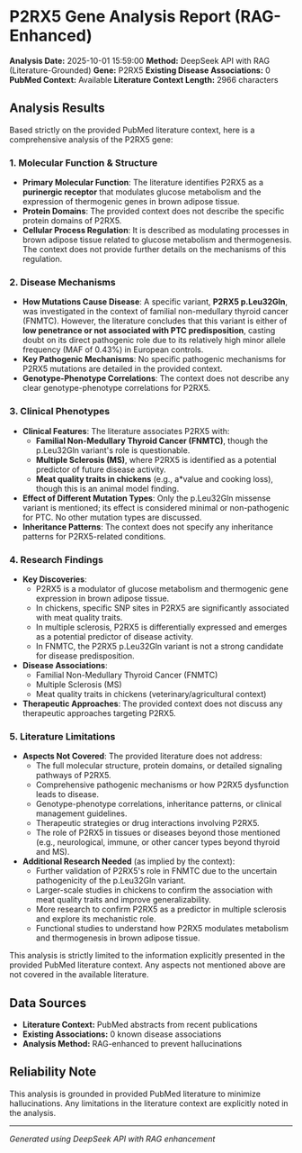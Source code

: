# P2RX5 Gene Analysis Report (RAG-Enhanced)

**Analysis Date:** 2025-10-01 15:59:00
**Method:** DeepSeek API with RAG (Literature-Grounded)
**Gene:** P2RX5
**Existing Disease Associations:** 0
**PubMed Context:** Available
**Literature Context Length:** 2966 characters

## Analysis Results

Based strictly on the provided PubMed literature context, here is a comprehensive analysis of the P2RX5 gene:

### 1. Molecular Function & Structure
- **Primary Molecular Function**: The literature identifies P2RX5 as a **purinergic receptor** that modulates glucose metabolism and the expression of thermogenic genes in brown adipose tissue.
- **Protein Domains**: The provided context does not describe the specific protein domains of P2RX5.
- **Cellular Process Regulation**: It is described as modulating processes in brown adipose tissue related to glucose metabolism and thermogenesis. The context does not provide further details on the mechanisms of this regulation.

### 2. Disease Mechanisms
- **How Mutations Cause Disease**: A specific variant, **P2RX5 p.Leu32Gln**, was investigated in the context of familial non-medullary thyroid cancer (FNMTC). However, the literature concludes that this variant is either of **low penetrance or not associated with PTC predisposition**, casting doubt on its direct pathogenic role due to its relatively high minor allele frequency (MAF of 0.43%) in European controls.
- **Key Pathogenic Mechanisms**: No specific pathogenic mechanisms for P2RX5 mutations are detailed in the provided context.
- **Genotype-Phenotype Correlations**: The context does not describe any clear genotype-phenotype correlations for P2RX5.

### 3. Clinical Phenotypes
- **Clinical Features**: The literature associates P2RX5 with:
    - **Familial Non-Medullary Thyroid Cancer (FNMTC)**, though the p.Leu32Gln variant's role is questionable.
    - **Multiple Sclerosis (MS)**, where P2RX5 is identified as a potential predictor of future disease activity.
    - **Meat quality traits in chickens** (e.g., a*value and cooking loss), though this is an animal model finding.
- **Effect of Different Mutation Types**: Only the p.Leu32Gln missense variant is mentioned; its effect is considered minimal or non-pathogenic for PTC. No other mutation types are discussed.
- **Inheritance Patterns**: The context does not specify any inheritance patterns for P2RX5-related conditions.

### 4. Research Findings
- **Key Discoveries**:
    - P2RX5 is a modulator of glucose metabolism and thermogenic gene expression in brown adipose tissue.
    - In chickens, specific SNP sites in P2RX5 are significantly associated with meat quality traits.
    - In multiple sclerosis, P2RX5 is differentially expressed and emerges as a potential predictor of disease activity.
    - In FNMTC, the P2RX5 p.Leu32Gln variant is not a strong candidate for disease predisposition.
- **Disease Associations**:
    - Familial Non-Medullary Thyroid Cancer (FNMTC)
    - Multiple Sclerosis (MS)
    - Meat quality traits in chickens (veterinary/agricultural context)
- **Therapeutic Approaches**: The provided context does not discuss any therapeutic approaches targeting P2RX5.

### 5. Literature Limitations
- **Aspects Not Covered**: The provided literature does not address:
    - The full molecular structure, protein domains, or detailed signaling pathways of P2RX5.
    - Comprehensive pathogenic mechanisms or how P2RX5 dysfunction leads to disease.
    - Genotype-phenotype correlations, inheritance patterns, or clinical management guidelines.
    - Therapeutic strategies or drug interactions involving P2RX5.
    - The role of P2RX5 in tissues or diseases beyond those mentioned (e.g., neurological, immune, or other cancer types beyond thyroid and MS).
- **Additional Research Needed** (as implied by the context):
    - Further validation of P2RX5's role in FNMTC due to the uncertain pathogenicity of the p.Leu32Gln variant.
    - Larger-scale studies in chickens to confirm the association with meat quality traits and improve generalizability.
    - More research to confirm P2RX5 as a predictor in multiple sclerosis and explore its mechanistic role.
    - Functional studies to understand how P2RX5 modulates metabolism and thermogenesis in brown adipose tissue.

This analysis is strictly limited to the information explicitly presented in the provided PubMed literature context. Any aspects not mentioned above are not covered in the available literature.

## Data Sources

- **Literature Context:** PubMed abstracts from recent publications
- **Existing Associations:** 0 known disease associations
- **Analysis Method:** RAG-enhanced to prevent hallucinations

## Reliability Note

This analysis is grounded in provided PubMed literature to minimize hallucinations. 
Any limitations in the literature context are explicitly noted in the analysis.

---
*Generated using DeepSeek API with RAG enhancement*

